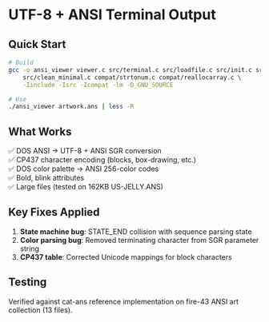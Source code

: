 # UTF-8 + ANSI Terminal Output

## Quick Start
```bash
# Build
gcc -o ansi_viewer viewer.c src/terminal.c src/loadfile.c src/init.c src/error.c \
    src/clean_minimal.c compat/strtonum.c compat/reallocarray.c \
    -Iinclude -Isrc -Icompat -lm -D_GNU_SOURCE

# Use
./ansi_viewer artwork.ans | less -R
```

## What Works
✅ DOS ANSI → UTF-8 + ANSI SGR conversion  
✅ CP437 character encoding (blocks, box-drawing, etc.)  
✅ DOS color palette → ANSI 256-color codes  
✅ Bold, blink attributes  
✅ Large files (tested on 162KB US-JELLY.ANS)  

## Key Fixes Applied
1. **State machine bug**: STATE_END collision with sequence parsing state
2. **Color parsing bug**: Removed terminating character from SGR parameter string
3. **CP437 table**: Corrected Unicode mappings for block characters

## Testing
Verified against cat-ans reference implementation on fire-43 ANSI art collection (13 files).

